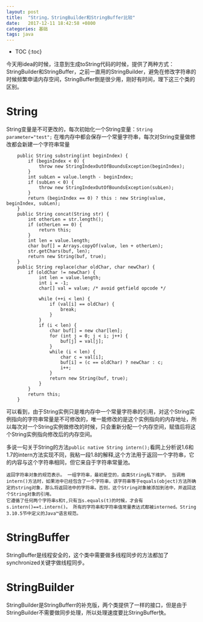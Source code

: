 ```yaml
---
layout: post
title:  "String，StringBuilder和StringBuffer比较"
date:   2017-12-11 18:42:58 +0800
categories: 基础
tags: java
---
```


* TOC
{:toc}

今天用idea的时候，注意到生成toString代码的时候，提供了两种方式：StringBuilder和StringBuffer，之前一直用的StringBuilder，避免在修改字符串的时候频繁申请内存空间，StringBuffer倒是很少用，刚好有时间，理下这三个类的区别。

# String
String变量是不可更改的，每次初始化一个String变量：`String parameter="test";` 在堆内存中都会保存一个常量字符串，每次对String变量做修改都会新建一个字符串常量

~~~
    public String substring(int beginIndex) {
        if (beginIndex < 0) {
            throw new StringIndexOutOfBoundsException(beginIndex);
        }
        int subLen = value.length - beginIndex;
        if (subLen < 0) {
            throw new StringIndexOutOfBoundsException(subLen);
        }
        return (beginIndex == 0) ? this : new String(value, beginIndex, subLen);
    }
    public String concat(String str) {
        int otherLen = str.length();
        if (otherLen == 0) {
            return this;
        }
        int len = value.length;
        char buf[] = Arrays.copyOf(value, len + otherLen);
        str.getChars(buf, len);
        return new String(buf, true);
    }
    public String replace(char oldChar, char newChar) {
        if (oldChar != newChar) {
            int len = value.length;
            int i = -1;
            char[] val = value; /* avoid getfield opcode */

            while (++i < len) {
                if (val[i] == oldChar) {
                    break;
                }
            }
            if (i < len) {
                char buf[] = new char[len];
                for (int j = 0; j < i; j++) {
                    buf[j] = val[j];
                }
                while (i < len) {
                    char c = val[i];
                    buf[i] = (c == oldChar) ? newChar : c;
                    i++;
                }
                return new String(buf, true);
            }
        }
        return this;
    }
~~~
可以看到，由于String实例只是堆内存中一个常量字符串的引用，对这个String实例指向的字符串常量是不可修改的，唯一能修改的是这个实例指向的内存地址，所以每次对一个String实例做修改的时候，只会重新分配一个内存空间，赋值后将这个String实例指向修改后的内存空间。


多说一句关于String的方法`public native String intern();`看网上分析说1.6和1.7的intern方法实现不同，我粘一段1.8的解释,这个方法用于返回一个字符串，它的内容与这个字符串相同，但它来自于字符串常量池。

~~~
返回字符串对象的规范表示。 一组字符串，最初是空的，由类String私下维护。 当调用intern()方法时，如果池中已经包含了一个字符串，该字符串等于equals(object)方法所确定的string对象，那么将返回池中的字符串。否则，这个String对象被添加到池中，并返回这个String对象的引用。
它遵循了任何两个字符串s和t,只有当s.equals(t)的时候，才会有s.intern()==t.intern()。 所有的字符串和字符串值常量表达式都被interned。String 3.10.5节中定义的Java™语言规范。 
~~~

# StringBuffer
StringBuffer是线程安全的，这个类中需要做多线程同步的方法都加了synchronized关键字做线程同步。

# StringBuilder
StringBuilder是StringBufferr的补充版，两个类提供了一样的接口，但是由于StringBuilder不需要做同步处理，所以处理速度要比StringBuffer快。
